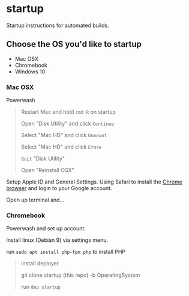 # startup
Startup instructions for automated builds.

## Choose the OS you'd like to startup
- Mac OSX
- Chromebook
- Windows 10

### Mac OSX
Powerwash
> Restart Mac and hold `cmd R` on startup
> 
> Open "Disk Utility" and click `Continue`
> 
> Select "Mac HD" and click `Unmount`
> 
> Select "Mac HD" and click `Erase`
> 
> `Quit` "Disk Utility"
> 
> Open "Reinstall OSX"

Setup Apple ID and General Settings.
Using Safari to install the [Chrome browser](https://www.google.com/chrome/?brand=CHBD&gclid=Cj0KCQjwx7zzBRCcARIsABPRscOuxMr9jQqqJWGJqygimF_Zao-asFA1ydCZrZy4-FRW_ZmzaVwvV90aAh6cEALw_wcB&gclsrc=aw.ds) and login to your Google account.

Open up terminal and...


### Chromebook
Powerwash and set up account.

Install linux (Debian 9) via settings menu.

run `sudo apt install php-fpm php` to install PHP

> install deployer
> 
> git clone startup (this repo) -b OperatingSystem
> 
> run `dep startup`
